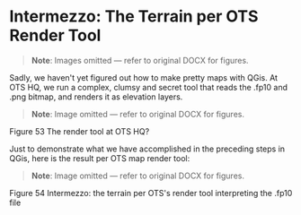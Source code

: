 # Intermezzo: The Terrain per OTS Render Tool

> **Note**: Images omitted — refer to original DOCX for figures.


Sadly, we haven't yet figured out how to make pretty maps with QGis\. At OTS HQ, we run a complex, clumsy and secret tool that reads the \.fp10 and \.png bitmap, and renders it as elevation layers\.

> **Note**: Image omitted — refer to original DOCX for figures.



Figure 53	The render tool at OTS HQ?

Just to demonstrate what we have accomplished in the preceding steps in QGis, here is the result per OTS map render tool:

> **Note**: Image omitted — refer to original DOCX for figures.



Figure 54	Intermezzo: the terrain per OTS's render tool interpreting the \.fp10 file

